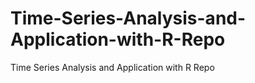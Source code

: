 # Time-Series-Analysis-and-Application-with-R-Repo
Time Series Analysis and Application with R Repo
